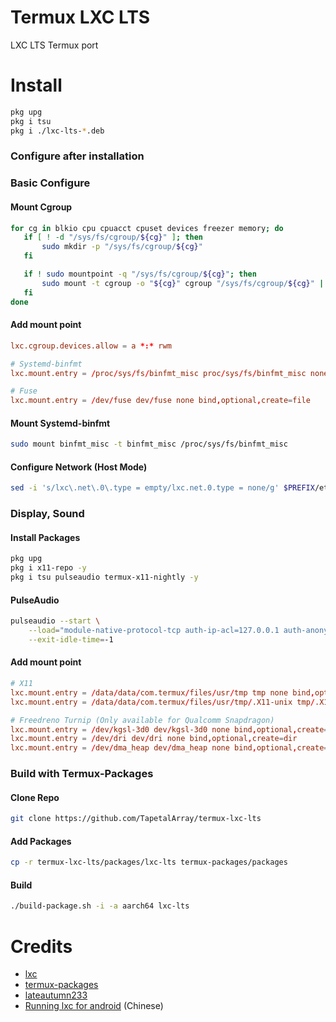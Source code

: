 # Termux LXC LTS

LXC LTS Termux port


# Install

```bash
pkg upg
pkg i tsu
pkg i ./lxc-lts-*.deb
```


### Configure after installation

### Basic Configure

#### Mount Cgroup

```bash
for cg in blkio cpu cpuacct cpuset devices freezer memory; do
   if [ ! -d "/sys/fs/cgroup/${cg}" ]; then
       sudo mkdir -p "/sys/fs/cgroup/${cg}"
   fi

   if ! sudo mountpoint -q "/sys/fs/cgroup/${cg}"; then
       sudo mount -t cgroup -o "${cg}" cgroup "/sys/fs/cgroup/${cg}" || true
   fi
done
```

#### Add mount point

```conf
lxc.cgroup.devices.allow = a *:* rwm

# Systemd-binfmt
lxc.mount.entry = /proc/sys/fs/binfmt_misc proc/sys/fs/binfmt_misc none bind,optional,create=dir

# Fuse
lxc.mount.entry = /dev/fuse dev/fuse none bind,optional,create=file
```

#### Mount Systemd-binfmt

```bash
sudo mount binfmt_misc -t binfmt_misc /proc/sys/fs/binfmt_misc
```

#### Configure Network (Host Mode)

```bash
sed -i 's/lxc\.net\.0\.type = empty/lxc.net.0.type = none/g' $PREFIX/etc/lxc/default.conf
```

### Display, Sound

#### Install Packages

```bash
pkg upg
pkg i x11-repo -y
pkg i tsu pulseaudio termux-x11-nightly -y
```

#### PulseAudio

```bash
pulseaudio --start \
    --load="module-native-protocol-tcp auth-ip-acl=127.0.0.1 auth-anonymous=1" \
    --exit-idle-time=-1
```

#### Add mount point

```conf
# X11
lxc.mount.entry = /data/data/com.termux/files/usr/tmp tmp none bind,optional,create=dir
lxc.mount.entry = /data/data/com.termux/files/usr/tmp/.X11-unix tmp/.X11-unix none bind,ro,optional,create=dir

# Freedreno Turnip (Only available for Qualcomm Snapdragon)
lxc.mount.entry = /dev/kgsl-3d0 dev/kgsl-3d0 none bind,optional,create=file
lxc.mount.entry = /dev/dri dev/dri none bind,optional,create=dir
lxc.mount.entry = /dev/dma_heap dev/dma_heap none bind,optional,create=dir
```


### Build with Termux-Packages

#### Clone Repo

```bash
git clone https://github.com/TapetalArray/termux-lxc-lts
```

#### Add Packages

```bash
cp -r termux-lxc-lts/packages/lxc-lts termux-packages/packages
```

#### Build

```bash
./build-package.sh -i -a aarch64 lxc-lts
```


# Credits

* [lxc](https://github.com/lxc/lxc)
* [termux-packages](https://github.com/termux/termux-packages)
* [lateautumn233](https://github.com/lateautumn233)
* [Running lxc for android](https://gist.github.com/lateautumn233/939be0528a2cc34af66864bead58e68a) (Chinese)

